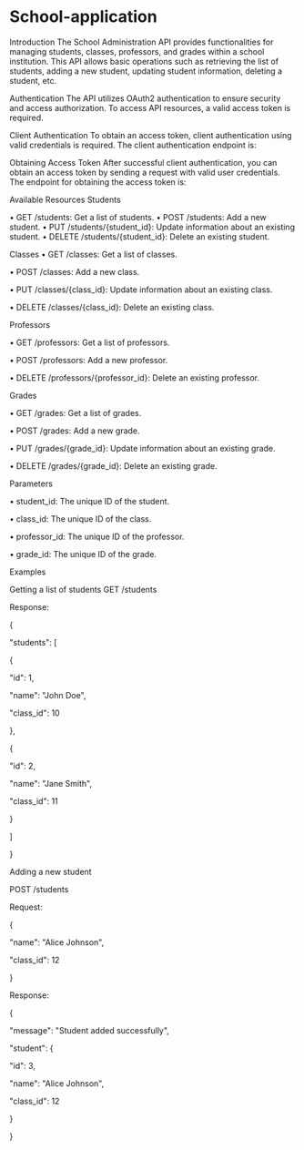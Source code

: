 # School-application
Introduction
	The School Administration API provides functionalities for managing students, classes, professors, and grades within a school institution. This API allows basic operations such as retrieving the list of students, adding a new student, updating student information, deleting a student, etc.

Authentication
	The API utilizes OAuth2 authentication to ensure security and access authorization. To access API resources, a valid access token is required.

Client Authentication
	To obtain an access token, client authentication using valid credentials is required. The client authentication endpoint is:

Obtaining Access Token
	After successful client authentication, you can obtain an access token by sending a request with valid user credentials. The endpoint for obtaining the access token is:

Available Resources
Students

• GET /students: Get a list of students.
• POST /students: Add a new student.
• PUT /students/{student_id}: Update information about an existing student.
• DELETE /students/{student_id}: Delete an existing student.

Classes
• GET /classes: Get a list of classes.

• POST /classes: Add a new class.

• PUT /classes/{class_id}: Update information about an existing class.

• DELETE /classes/{class_id}: Delete an existing class.

Professors

• GET /professors: Get a list of professors.

• POST /professors: Add a new professor.

• DELETE /professors/{professor_id}: Delete an existing professor.

Grades

• GET /grades: Get a list of grades.

• POST /grades: Add a new grade.

• PUT /grades/{grade_id}: Update information about an existing grade.

• DELETE /grades/{grade_id}: Delete an existing grade.

Parameters

• student_id: The unique ID of the student.

• class_id: The unique ID of the class.

• professor_id: The unique ID of the professor.

• grade_id: The unique ID of the grade.

Examples

Getting a list of students
GET /students

Response:

{

"students": [

{

"id": 1,

"name": "John Doe",

"class_id": 10

},

{

"id": 2,

"name": "Jane Smith",

"class_id": 11

}

]

}

Adding a new student

POST /students

Request:

{

"name": "Alice Johnson",

"class_id": 12

}

Response:

{

"message": "Student added successfully",

"student": {

"id": 3,

"name": "Alice Johnson",

"class_id": 12

}

}
